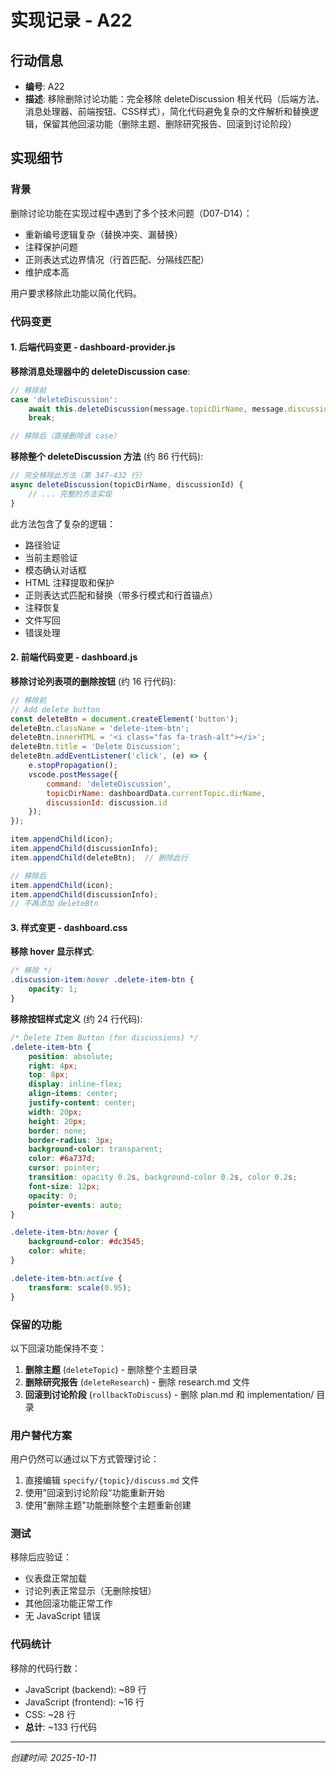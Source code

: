 # 实现记录 - A22

## 行动信息
- **编号**: A22
- **描述**: 移除删除讨论功能：完全移除 deleteDiscussion 相关代码（后端方法、消息处理器、前端按钮、CSS样式），简化代码避免复杂的文件解析和替换逻辑，保留其他回滚功能（删除主题、删除研究报告、回滚到讨论阶段）

## 实现细节

### 背景
删除讨论功能在实现过程中遇到了多个技术问题（D07-D14）：
- 重新编号逻辑复杂（替换冲突、漏替换）
- 注释保护问题
- 正则表达式边界情况（行首匹配、分隔线匹配）
- 维护成本高

用户要求移除此功能以简化代码。

### 代码变更

#### 1. 后端代码变更 - dashboard-provider.js

**移除消息处理器中的 deleteDiscussion case**:
```javascript
// 移除前
case 'deleteDiscussion':
    await this.deleteDiscussion(message.topicDirName, message.discussionId);
    break;

// 移除后（直接删除该 case）
```

**移除整个 deleteDiscussion 方法** (约 86 行代码):
```javascript
// 完全移除此方法（第 347-432 行）
async deleteDiscussion(topicDirName, discussionId) {
    // ... 完整的方法实现
}
```

此方法包含了复杂的逻辑：
- 路径验证
- 当前主题验证
- 模态确认对话框
- HTML 注释提取和保护
- 正则表达式匹配和替换（带多行模式和行首锚点）
- 注释恢复
- 文件写回
- 错误处理

#### 2. 前端代码变更 - dashboard.js

**移除讨论列表项的删除按钮** (约 16 行代码):
```javascript
// 移除前
// Add delete button
const deleteBtn = document.createElement('button');
deleteBtn.className = 'delete-item-btn';
deleteBtn.innerHTML = '<i class="fas fa-trash-alt"></i>';
deleteBtn.title = 'Delete Discussion';
deleteBtn.addEventListener('click', (e) => {
    e.stopPropagation();
    vscode.postMessage({
        command: 'deleteDiscussion',
        topicDirName: dashboardData.currentTopic.dirName,
        discussionId: discussion.id
    });
});

item.appendChild(icon);
item.appendChild(discussionInfo);
item.appendChild(deleteBtn);  // 删除此行

// 移除后
item.appendChild(icon);
item.appendChild(discussionInfo);
// 不再添加 deleteBtn
```

#### 3. 样式变更 - dashboard.css

**移除 hover 显示样式**:
```css
/* 移除 */
.discussion-item:hover .delete-item-btn {
    opacity: 1;
}
```

**移除按钮样式定义** (约 24 行代码):
```css
/* Delete Item Button (for discussions) */
.delete-item-btn {
    position: absolute;
    right: 4px;
    top: 8px;
    display: inline-flex;
    align-items: center;
    justify-content: center;
    width: 20px;
    height: 20px;
    border: none;
    border-radius: 3px;
    background-color: transparent;
    color: #6a737d;
    cursor: pointer;
    transition: opacity 0.2s, background-color 0.2s, color 0.2s;
    font-size: 12px;
    opacity: 0;
    pointer-events: auto;
}

.delete-item-btn:hover {
    background-color: #dc3545;
    color: white;
}

.delete-item-btn:active {
    transform: scale(0.95);
}
```

### 保留的功能
以下回滚功能保持不变：
1. **删除主题** (`deleteTopic`) - 删除整个主题目录
2. **删除研究报告** (`deleteResearch`) - 删除 research.md 文件
3. **回滚到讨论阶段** (`rollbackToDiscuss`) - 删除 plan.md 和 implementation/ 目录

### 用户替代方案
用户仍然可以通过以下方式管理讨论：
1. 直接编辑 `specify/{topic}/discuss.md` 文件
2. 使用"回滚到讨论阶段"功能重新开始
3. 使用"删除主题"功能删除整个主题重新创建

### 测试
移除后应验证：
- 仪表盘正常加载
- 讨论列表正常显示（无删除按钮）
- 其他回滚功能正常工作
- 无 JavaScript 错误

### 代码统计
移除的代码行数：
- JavaScript (backend): ~89 行
- JavaScript (frontend): ~16 行
- CSS: ~28 行
- **总计**: ~133 行代码

---
*创建时间: 2025-10-11*
